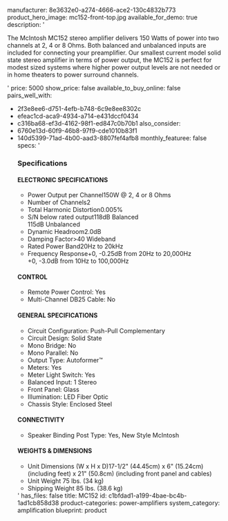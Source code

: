 manufacturer: 8e3632e0-a274-4666-ace2-130c4832b773
product_hero_image: mc152-front-top.jpg
available_for_demo: true
description: '<p>The McIntosh MC152 stereo amplifier delivers 150 Watts of power into two channels at 2, 4 or 8 Ohms. Both balanced and unbalanced inputs are included for connecting your preamplifier. Our smallest current model solid state stereo amplifier in terms of power output, the MC152 is perfect for modest sized&nbsp;systems where higher power output levels are not needed or in home theaters to power surround channels.&nbsp;&nbsp;</p>'
price: 5000
show_price: false
available_to_buy_online: false
pairs_well_with:
  - 2f3e8ee6-d751-4efb-b748-6c9e8ee8302c
  - efeac1cd-aca9-4934-a714-e431dccf0434
  - c316ba68-ef3d-4162-98f1-ed847c0b70b1
also_consider:
  - 6760e13d-60f9-46b8-97f9-cde1010b83f1
  - 140d5399-71ad-4b00-aad3-8807fef4afb8
monthly_featuree: false
specs: '<h3>Specifications</h3><h4>ELECTRONIC SPECIFICATIONS</h4><ul><li>Power Output per Channel150W @ 2, 4 or 8 Ohms</li><li>Number of Channels2</li><li>Total Harmonic Distortion0.005%</li><li>S/N below rated output118dB Balanced<br>115dB Unbalanced</li><li>Dynamic Headroom2.0dB</li><li>Damping Factor&gt;40 Wideband</li><li>Rated Power Band20Hz to 20kHz</li><li>Frequency Response+0, -0.25dB from 20Hz to 20,000Hz<br>+0, -3.0dB from 10Hz to 100,000Hz</li></ul><h4>CONTROL</h4><ul><li>Remote Power Control: Yes</li><li>Multi-Channel DB25 Cable: No</li></ul><h4>GENERAL SPECIFICATIONS</h4><ul><li>Circuit Configuration: Push-Pull Complementary</li><li>Circuit Design: Solid State</li><li>Mono Bridge: No</li><li>Mono Parallel: No</li><li>Output Type: Autoformer™</li><li>Meters: Yes</li><li>Meter Light Switch: Yes</li><li>Balanced Input: 1 Stereo</li><li>Front Panel: Glass</li><li>Illumination: LED Fiber Optic</li><li>Chassis Style: Enclosed Steel</li></ul><h4>CONNECTIVITY</h4><ul><li>Speaker Binding Post Type: Yes, New Style McIntosh</li></ul><h4>WEIGHTS &amp; DIMENSIONS</h4><ul><li>Unit Dimensions (W x H x D)17-1/2" (44.45cm) x 6" (15.24cm) (including feet) x 21" (50.8cm) (including front panel and cables)</li><li>Unit Weight 75 lbs. (34 kg)</li><li>Shipping Weight 85 lbs. (38.6 kg)</li></ul>'
has_files: false
title: MC152
id: c1bfdad1-a199-4bae-bc4b-1ad1cb858d38
product-categories: power-amplifiers
system_category: amplification
blueprint: product
